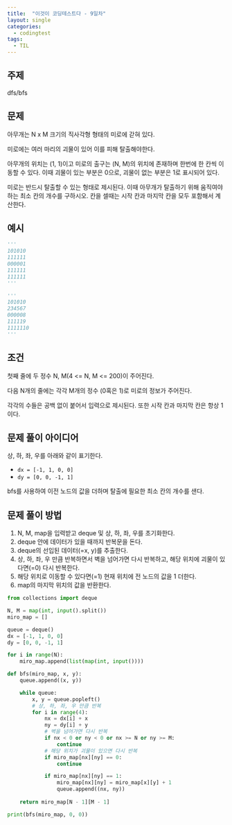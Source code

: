```yaml
---
title:  "이것이 코딩테스트다 - 9일차"
layout: single
categories:
  - codingtest
tags:
  - TIL
---
```


## 주제
dfs/bfs

## 문제
아무개는 N x M 크기의 직사각형 형태의 미로에 갇혀 있다.

미로에는 여러 마리의 괴물이 있어 이를 피해 탈출해야한다.

아무개의 위치는 (1, 1)이고 미로의 출구는 (N, M)의 위치에 존재하며 한번에 한 칸씩 이동할 수 있다. 이때 괴물이 있는 부분은 0으로, 괴물이 없는 부분은 1로 표시되어 있다.

미로는 반드시 탈출할 수 있는 형태로 제시된다. 이때 아무개가 탈출하기 위해 움직여야 하는 최소 칸의 개수를 구하시오. 칸을 셀때는 시작 칸과 마지막 칸을 모두 포함해서 계산한다.

## 예시
```python
'''
101010
111111
000001
111111
111111
'''

'''
101010
234567
000008
111119
1111110
'''
```

## 조건
첫째 줄에 두 정수 N, M(4 <= N, M <= 200)이 주어진다. 

다음 N개의 줄에는 각각 M개의 정수 (0혹은 1)로 미로의 정보가 주어진다.

각각의 수들은 공백 없이 붙어서 입력으로 제시된다. 또한 시작 칸과 마지막 칸은 항상 1이다.

## 문제 풀이 아이디어
상, 하, 좌, 우를 아래와 같이 표기한다.

- `dx = [-1, 1, 0, 0]`
- `dy = [0, 0, -1, 1]`

bfs를 사용하여 이전 노드의 값을 더하며 탈출에 필요한 최소 칸의 개수를 샌다.

## 문제 풀이 방법
1. N, M, map을 입력받고 deque 및 상, 하, 좌, 우를 초기화한다.
2. deque 안에 데이터가 있을 때까지 반복문을 돈다.
3. deque의 선입된 데이터(=x, y)를 추출한다.
4. 상, 하, 좌, 우 만큼 반복하면서 벽을 넘어가면 다시 반복하고, 해당 위치에 괴물이 있다면(=0) 다시 반복한다.
5. 해당 위치로 이동할 수 있다면(=1) 현재 위치에 전 노드의 값을 1 더한다.
6. map의 마지막 위치의 값을 반환한다.

```python
from collections import deque

N, M = map(int, input().split())
miro_map = []

queue = deque()
dx = [-1, 1, 0, 0]
dy = [0, 0, -1, 1]

for i in range(N):
    miro_map.append(list(map(int, input())))

def bfs(miro_map, x, y):
    queue.append((x, y))

    while queue:
        x, y = queue.popleft()
        # 상, 하, 좌, 우 만큼 반복
        for i in range(4):
            nx = dx[i] + x
            ny = dy[i] + y
            # 벽을 넘어가면 다시 반복
            if nx < 0 or ny < 0 or nx >= N or ny >= M:
                continue
            # 해당 위치가 괴물이 있으면 다시 반복
            if miro_map[nx][ny] == 0:
                continue

            if miro_map[nx][ny] == 1:
                miro_map[nx][ny] = miro_map[x][y] + 1
                queue.append((nx, ny))
    
    return miro_map[N - 1][M - 1]

print(bfs(miro_map, 0, 0))
```












































